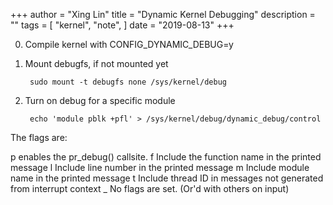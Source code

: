 +++
author = "Xing Lin"
title = "Dynamic Kernel Debugging"
description = ""
tags = [
    "kernel",
    "note",
]
date = "2019-08-13"
+++

0. Compile kernel with CONFIG_DYNAMIC_DEBUG=y  
1. Mount debugfs, if not mounted yet  

		sudo mount -t debugfs none /sys/kernel/debug
	
2. Turn on debug for a specific module  

		echo 'module pblk +pfl' > /sys/kernel/debug/dynamic_debug/control

The flags are:

p    enables the pr_debug() callsite.
f    Include the function name in the printed message
l    Include line number in the printed message
m    Include module name in the printed message
t    Include thread ID in messages not generated from interrupt context
_    No flags are set. (Or'd with others on input)
